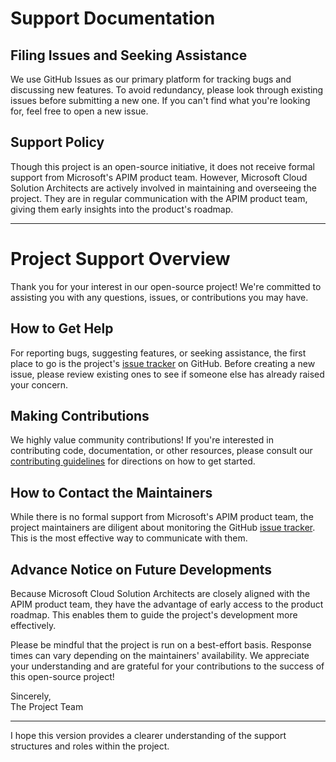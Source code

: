 # Support Documentation

## Filing Issues and Seeking Assistance  

We use GitHub Issues as our primary platform for tracking bugs and discussing new features. To avoid redundancy, please look through existing issues before submitting a new one. If you can't find what you're looking for, feel free to open a new issue.

## Support Policy  

Though this project is an open-source initiative, it does not receive formal support from Microsoft's APIM product team. However, Microsoft Cloud Solution Architects are actively involved in maintaining and overseeing the project. They are in regular communication with the APIM product team, giving them early insights into the product's roadmap.

---

# Project Support Overview

Thank you for your interest in our open-source project! We're committed to assisting you with any questions, issues, or contributions you may have.

## How to Get Help

For reporting bugs, suggesting features, or seeking assistance, the first place to go is the project's [issue tracker](https://github.com/Azure/apiops/issues) on GitHub. Before creating a new issue, please review existing ones to see if someone else has already raised your concern.

## Making Contributions

We highly value community contributions! If you're interested in contributing code, documentation, or other resources, please consult our [contributing guidelines](CONTRIBUTING.md) for directions on how to get started.

## How to Contact the Maintainers

While there is no formal support from Microsoft's APIM product team, the project maintainers are diligent about monitoring the GitHub [issue tracker](https://github.com/Azure/apiops/issues). This is the most effective way to communicate with them.

## Advance Notice on Future Developments

Because Microsoft Cloud Solution Architects are closely aligned with the APIM product team, they have the advantage of early access to the product roadmap. This enables them to guide the project's development more effectively.

Please be mindful that the project is run on a best-effort basis. Response times can vary depending on the maintainers' availability. We appreciate your understanding and are grateful for your contributions to the success of this open-source project!

Sincerely,  
The Project Team

---

I hope this version provides a clearer understanding of the support structures and roles within the project.
